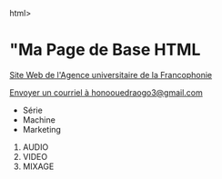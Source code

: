 html>
<head>
    <body>
        <h1>"Ma Page de Base HTML </h1>
        <p>
           <a href="https://www.auf.org/" title="Page d'accueil de l'AUF" target="_blank">Site Web de l'Agence universitaire de la Francophonie</a> 
            </p>
        <a href="mailto:honoouedraogo3@gmail.com"> Envoyer un courriel à honoouedraogo3@gmail.com</a>
        <ul>
    <li>Série</li>
    <li>Machine</li>
    <li>Marketing</li>
</ul>
<ol>
    <li>AUDIO</li>
    <li>VIDEO</li>
    <li>MIXAGE</li>
</ol>
    </body>
